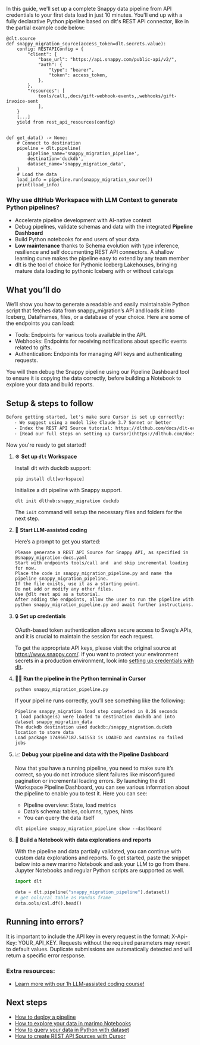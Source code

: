 In this guide, we'll set up a complete Snappy data pipeline from API credentials to your first data load in just 10 minutes. You'll end up with a fully declarative Python pipeline based on dlt's REST API connector, like in the partial example code below:

```python-outcome
@dlt.source
def snappy_migration_source(access_token=dlt.secrets.value):
    config: RESTAPIConfig = {
        "client": {
            "base_url": "https://api.snappy.com/public-api/v2/",
            "auth": {
                "type": "bearer",
                "token": access_token,
            },
        },
        "resources": [
            tools/call,,docs/gift-webhook-events,,webhooks/gift-invoice-sent
            ],
    }
    [...]
    yield from rest_api_resources(config)


def get_data() -> None:
    # Connect to destination
    pipeline = dlt.pipeline(
        pipeline_name='snappy_migration_pipeline',
        destination='duckdb',
        dataset_name='snappy_migration_data', 
    )
    # Load the data
    load_info = pipeline.run(snappy_migration_source())
    print(load_info) 
```

### Why use dltHub Workspace with LLM Context to generate Python pipelines?

- Accelerate pipeline development with AI-native context
- Debug pipelines, validate schemas and data with the integrated **Pipeline Dashboard**
- Build Python notebooks for end users of your data
- **Low maintenance** thanks to Schema evolution with type inference, resilience and self documenting REST API connectors. A shallow learning curve makes the pipeline easy to extend by any team member
- dlt is the tool of choice for Pythonic Iceberg Lakehouses, bringing mature data loading to pythonic Iceberg with or without catalogs

## What you’ll do

We’ll show you how to generate a readable and easily maintainable Python script that fetches data from snappy_migration’s API and loads it into Iceberg, DataFrames, files, or a database of your choice. Here are some of the endpoints you can load:

- Tools: Endpoints for various tools available in the API.
- Webhooks: Endpoints for receiving notifications about specific events related to gifts.
- Authentication: Endpoints for managing API keys and authenticating requests.

You will then debug the Snappy pipeline using our Pipeline Dashboard tool to ensure it is copying the data correctly, before building a Notebook to explore your data and build reports.

## Setup & steps to follow

```default
Before getting started, let's make sure Cursor is set up correctly:
   - We suggest using a model like Claude 3.7 Sonnet or better
   - Index the REST API Source tutorial: https://dlthub.com/docs/dlt-ecosystem/verified-sources/rest_api/ and add it to context as **@dlt rest api**
   - [Read our full steps on setting up Cursor](https://dlthub.com/docs/dlt-ecosystem/llm-tooling/cursor-restapi#23-configuring-cursor-with-documentation)
```

Now you're ready to get started!

1. ⚙️ **Set up `dlt` Workspace**
    
    Install dlt with duckdb support:
    ```shell
    pip install dlt[workspace]
    ```

    Initialize a dlt pipeline with Snappy support.
    ```shell
    dlt init dlthub:snappy_migration duckdb
    ```

    The `init` command will setup the necessary files and folders for the next step.
    
2. 🤠 **Start LLM-assisted coding**
    
    Here’s a prompt to get you started:
    
    ```prompt
    Please generate a REST API Source for Snappy API, as specified in @snappy_migration-docs.yaml 
    Start with endpoints tools/call and  and skip incremental loading for now. 
    Place the code in snappy_migration_pipeline.py and name the pipeline snappy_migration_pipeline. 
    If the file exists, use it as a starting point. 
    Do not add or modify any other files. 
    Use @dlt rest api as a tutorial. 
    After adding the endpoints, allow the user to run the pipeline with python snappy_migration_pipeline.py and await further instructions.
    ```

    
3. 🔒 **Set up credentials** 
    
    OAuth-based token authentication allows secure access to Swag’s APIs, and it is crucial to maintain the session for each request.
    
    To get the appropriate API keys, please visit the original source at https://www.snappy.com/.
    If you want to protect your environment secrets in a production environment, look into [setting up credentials with dlt](https://dlthub.com/docs/walkthroughs/add_credentials).
    
4. 🏃‍♀️ **Run the pipeline in the Python terminal in Cursor**
    
    ```shell
    python snappy_migration_pipeline.py
    ```
    
    If your pipeline runs correctly, you’ll see something like the following:
    
    ```shell
    Pipeline snappy_migration load step completed in 0.26 seconds
    1 load package(s) were loaded to destination duckdb and into dataset snappy_migration_data
    The duckdb destination used duckdb:/snappy_migration.duckdb location to store data
    Load package 1749667187.541553 is LOADED and contains no failed jobs
    ```
    
5. 📈 **Debug your pipeline and data with the Pipeline Dashboard**

    Now that you have a running pipeline, you need to make sure it’s correct, so you do not introduce silent failures like misconfigured pagination or incremental loading errors. By launching the dlt Workspace Pipeline Dashboard, you can see various information about the pipeline to enable you to test it. Here you can see:
    - Pipeline overview: State, load metrics
    - Data’s schema: tables, columns, types, hints
    - You can query the data itself
    
    ```shell
    dlt pipeline snappy_migration_pipeline show --dashboard
    ```
    
6. 🐍 **Build a Notebook with data explorations and reports**

    With the pipeline and data partially validated, you can continue with custom data explorations and reports. To get started, paste the snippet below into a new marimo Notebook and ask your LLM to go from there. Jupyter Notebooks and regular Python scripts are supported as well.

    
    ```python
    import dlt

   data = dlt.pipeline("snappy_migration_pipeline").dataset()
   # get ools/cal table as Pandas frame
   data.ools/cal.df().head()
    ```

## Running into errors?

It is important to include the API key in every request in the format: X-Api-Key: YOUR_API_KEY. Requests without the required parameters may revert to default values. Duplicate submissions are automatically detected and will return a specific error response.

### Extra resources:

- [Learn more with our 1h LLM-assisted coding course!](https://www.youtube.com/watch?v=GGid70rnJuM)

## Next steps

- [How to deploy a pipeline](https://dlthub.com/docs/walkthroughs/deploy-a-pipeline)
- [How to explore your data in marimo Notebooks](https://dlthub.com/docs/general-usage/dataset-access/marimo)
- [How to query your data in Python with dataset](https://dlthub.com/docs/general-usage/dataset-access/dataset)
- [How to create REST API Sources with Cursor](https://dlthub.com/docs/dlt-ecosystem/llm-tooling/cursor-restapi)